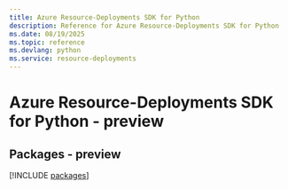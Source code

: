 ```yaml
---
title: Azure Resource-Deployments SDK for Python
description: Reference for Azure Resource-Deployments SDK for Python
ms.date: 08/19/2025
ms.topic: reference
ms.devlang: python
ms.service: resource-deployments
---
```

# Azure Resource-Deployments SDK for Python - preview
## Packages - preview
[!INCLUDE [packages](resource-deployments-index.md)]